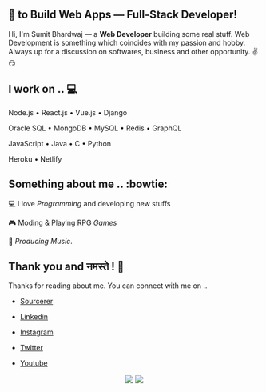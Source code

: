 ## 💖 to Build Web Apps — Full-Stack Developer!

Hi, I'm Sumit Bhardwaj — a **Web Developer** building some real stuff. Web Development is something which coincides with my passion and hobby. Always up for a discussion on softwares, business and other opportunity. ✌😏

## I work on .. 💻

Node.js • React.js • Vue.js • Django

Oracle SQL • MongoDB • MySQL • Redis • GraphQL

JavaScript • Java • C • Python 

Heroku • Netlify

## Something about me .. :bowtie:

💻 I love _Programming_ and developing new stuffs

🎮 Moding & Playing RPG _Games_

🎵 _Producing Music_.

## Thank you and नमस्ते ! 🙏

Thanks for reading about me. You can connect with me on ..

* [Sourcerer](https://sourcerer.io/nvkex)

* [Linkedin](https://www.linkedin.com/in/nvkex)

* [Instagram](https://www.instagram.com/nvkex/)

* [Twitter](https://www.twitter.com/nvkex/)

* [Youtube](https://www.youtube.com/channel/UCtjIO4smbuyr7wjKHJQKZ8g)

<p align="center">
  <img align='center' src="https://github-readme-stats.vercel.app/api?username=nvkex&show_icons=true">
  <img align='center' src="https://visitor-badge.laobi.icu/badge?page_id=nvkex.visitor-badge">
</p>

